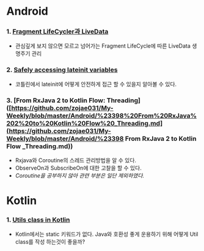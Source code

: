 # Android
### 1. [Fragment LifeCycler과 LiveData](https://github.com/zojae031/My-Weekly/blob/master/Android/Fragment_Lifecycle%EA%B3%BC_LiveData.md)
 - 관심깊게 보지 않으면 모르고 넘어가는 Fragment LifeCycle에 따른 LiveData 생명주기 관리
### 2. [Safely accessing lateinit variables](https://github.com/zojae031/My-Weekly/blob/master/Android/%23395%20Safely%20accessing%20lateinit%20variables.md)
- 코틀린에서 lateinit에 어떻게 안전하게 접근 할 수 있을지 알아볼 수 있다.

### 3. [From RxJava 2 to Kotlin Flow: Threading]([https://github.com/zojae031/My-Weekly/blob/master/Android/%23398%20From%20RxJava%202%20to%20Kotlin%20Flow%20_Threading.md](https://github.com/zojae031/My-Weekly/blob/master/Android/%23398 From RxJava 2 to Kotlin Flow _Threading.md))

- Rxjava와 Coroutine의 스레드 관리방법을 알 수 있다.
- ObserveOn과 SubscribeOn에 대한 고찰을 할 수 있다.
- *Coroutine을 공부하지 않아 관련 부분은 일단 제외하였다.*

# Kotlin

### 1. [Utils class in Kotlin](https://github.com/zojae031/My-Weekly/blob/master/Kotlin/%23182%20Utils%20class%20in%20Kotlin.md)
- Kotlin에서는 static 키워드가 없다. Java와 호환성 좋게 운용하기 위해 어떻게 Util class를 작성 하는것이 좋을까?

